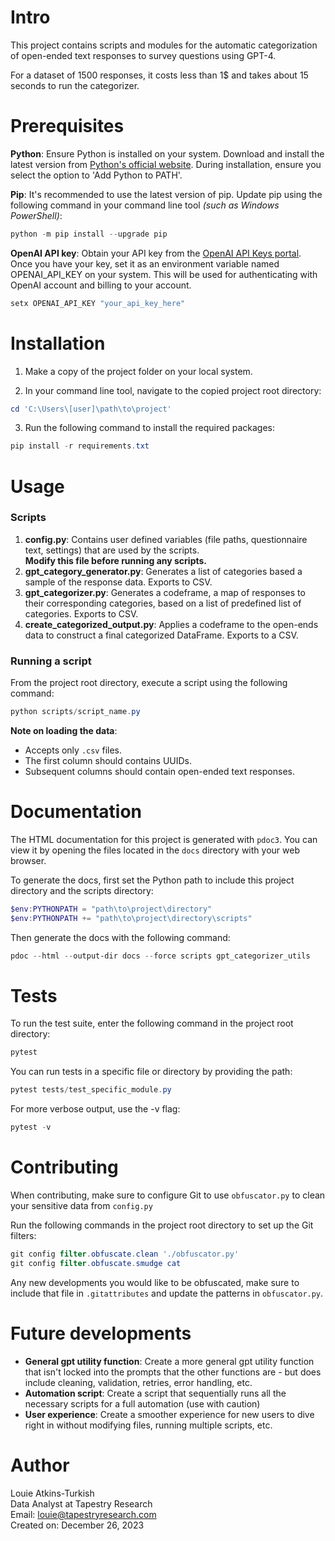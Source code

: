 # Intro

This project contains scripts and modules for the automatic categorization of open-ended text responses to survey questions using GPT-4.

For a dataset of 1500 responses, it costs less than 1$ and takes about 15 seconds to run the categorizer.

# Prerequisites

**Python**: Ensure Python is installed on your system. Download and install the latest version from [Python's official website](https://www.python.org/downloads/). During installation, ensure you select the option to 'Add Python to PATH'.

**Pip**: It's recommended to use the latest version of pip. Update pip using the following command in your command line tool _(such as Windows PowerShell)_:

```powershell
python -m pip install --upgrade pip
```

**OpenAI API key**: Obtain your API key from the [OpenAI API Keys portal](https://platform.openai.com/api-keys). Once you have your key, set it as an environment variable named OPENAI_API_KEY on your system. This will be used for authenticating with OpenAI account and billing to your account.

```powershell
setx OPENAI_API_KEY "your_api_key_here"
```

# Installation

1. Make a copy of the project folder on your local system.

2. In your command line tool, navigate to the copied project root directory:

```powershell
cd 'C:\Users\[user]\path\to\project'
```

3. Run the following command to install the required packages:

```powershell
pip install -r requirements.txt
```

# Usage

### Scripts

1. **config.py**: Contains user defined variables (file paths, questionnaire text, settings) that are used by the scripts.<br>
   **Modify this file before running any scripts.**
2. **gpt_category_generator.py**: Generates a list of categories based a sample of the response data. Exports to CSV.
3. **gpt_categorizer.py**: Generates a codeframe, a map of responses to their corresponding categories, based on a list of predefined list of categories. Exports to CSV.
4. **create_categorized_output.py**: Applies a codeframe to the open-ends data to construct a final categorized DataFrame. Exports to a CSV.

### Running a script

From the project root directory, execute a script using the following command:

```powershell
python scripts/script_name.py
```

**Note on loading the data**:

- Accepts only `.csv` files.
- The first column should contains UUIDs.
- Subsequent columns should contain open-ended text responses.

# Documentation

The HTML documentation for this project is generated with `pdoc3`.
You can view it by opening the files located in the `docs` directory with your web browser.

To generate the docs, first set the Python path to include this project directory and the scripts directory:

```powershell
$env:PYTHONPATH = "path\to\project\directory"
$env:PYTHONPATH += "path\to\project\directory\scripts"
```

Then generate the docs with the following command:

```powershell
pdoc --html --output-dir docs --force scripts gpt_categorizer_utils
```

# Tests

To run the test suite, enter the following command in the project root directory:

```powershell
pytest
```

You can run tests in a specific file or directory by providing the path:

```powershell
pytest tests/test_specific_module.py
```

For more verbose output, use the -v flag:

```powershell
pytest -v
```

# Contributing

When contributing, make sure to configure Git to use `obfuscator.py` to clean your sensitive data from `config.py`

Run the following commands in the project root directory to set up the Git filters:

```powershell
git config filter.obfuscate.clean './obfuscator.py'
git config filter.obfuscate.smudge cat
```

Any new developments you would like to be obfuscated, make sure to include that file in `.gitattributes` and update the patterns in `obfuscator.py`.

# Future developments

- **General gpt utility function**: Create a more general gpt utility function that isn't locked into the prompts that the other functions are - but does include cleaning, validation, retries, error handling, etc.
- **Automation script**: Create a script that sequentially runs all the necessary scripts for a full automation (use with caution)
- **User experience**: Create a smoother experience for new users to dive right in without modifying files, running multiple scripts, etc.

# Author

Louie Atkins-Turkish  
Data Analyst at Tapestry Research  
Email: louie@tapestryresearch.com  
Created on: December 26, 2023
